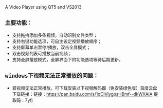 A Video Player using QT5 and VS2013

`主要功能：` <br> 
---
* 支持拖拽添加多条视频，自动识别文件类型；<br>
* 支持右键功能选项，可自主设定视频播放顺序；<br>	
* 支持屏幕单击暂停/播放，双击全屏模式；<br>
* 双击视频列表可播放当前视频；<br>
* 支持全屏播放模式，全屏界面下的功能选项等待后期更新。<br>

`windows下视频无法正常播放的问题：` <br>
---
* 若视频无法正常播放，可下载安装以下视频解码器（免安装绿色版）百度云盘下载链接：链接：https://pan.baidu.com/s/1oClVIygpsHBmf--dkWXAiA
提取码：7yfj 
